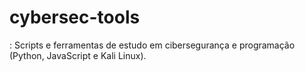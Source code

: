 # cybersec-tools
: Scripts e ferramentas de estudo em cibersegurança e programação (Python, JavaScript e Kali Linux).
